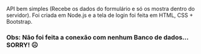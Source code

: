 API bem simples (Recebe os dados do formulário e só os mostra dentro do servidor). Foi criada em Node.js e a tela de login foi feita em HTML, CSS + Bootstrap.
### Obs: Não foi feita a conexão com nenhum Banco de dados... SORRY! ☹
